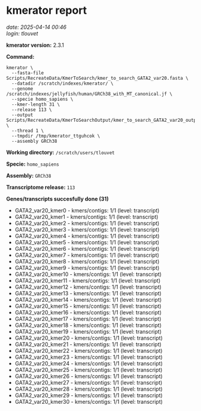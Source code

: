 # kmerator report
*date: 2025-04-14 00:46*  
*login: tlouvet*

**kmerator version:** 2.3.1

**Command:**

```
kmerator \
  --fasta-file Scripts/RecreateData/KmerToSearch/kmer_to_search_GATA2_var20.fasta \
  --datadir /scratch/indexes/kmerator/ \
  --genome /scratch/indexes/jellyfish/human/GRCh38_with_MT_canonical.jf \
  --specie homo_sapiens \
  --kmer-length 31 \
  --release 113 \
  --output Scripts/RecreateData/KmerToSearchOutput/kmer_to_search_GATA2_var20_output \
  --thread 1 \
  --tmpdir /tmp/kmerator_ttguhcok \
  --assembly GRCh38
```

**Working directory:** `/scratch/users/tlouvet`

**Specie:** `homo_sapiens`

**Assembly:** `GRCh38`

**Transcriptome release:** `113`

**Genes/transcripts succesfully done (31)**

- GATA2_var20_kmer0 - kmers/contigs: 1/1 (level: transcript)
- GATA2_var20_kmer1 - kmers/contigs: 1/1 (level: transcript)
- GATA2_var20_kmer2 - kmers/contigs: 1/1 (level: transcript)
- GATA2_var20_kmer3 - kmers/contigs: 1/1 (level: transcript)
- GATA2_var20_kmer4 - kmers/contigs: 1/1 (level: transcript)
- GATA2_var20_kmer5 - kmers/contigs: 1/1 (level: transcript)
- GATA2_var20_kmer6 - kmers/contigs: 1/1 (level: transcript)
- GATA2_var20_kmer7 - kmers/contigs: 1/1 (level: transcript)
- GATA2_var20_kmer8 - kmers/contigs: 1/1 (level: transcript)
- GATA2_var20_kmer9 - kmers/contigs: 1/1 (level: transcript)
- GATA2_var20_kmer10 - kmers/contigs: 1/1 (level: transcript)
- GATA2_var20_kmer11 - kmers/contigs: 1/1 (level: transcript)
- GATA2_var20_kmer12 - kmers/contigs: 1/1 (level: transcript)
- GATA2_var20_kmer13 - kmers/contigs: 1/1 (level: transcript)
- GATA2_var20_kmer14 - kmers/contigs: 1/1 (level: transcript)
- GATA2_var20_kmer15 - kmers/contigs: 1/1 (level: transcript)
- GATA2_var20_kmer16 - kmers/contigs: 1/1 (level: transcript)
- GATA2_var20_kmer17 - kmers/contigs: 1/1 (level: transcript)
- GATA2_var20_kmer18 - kmers/contigs: 1/1 (level: transcript)
- GATA2_var20_kmer19 - kmers/contigs: 1/1 (level: transcript)
- GATA2_var20_kmer20 - kmers/contigs: 1/1 (level: transcript)
- GATA2_var20_kmer21 - kmers/contigs: 1/1 (level: transcript)
- GATA2_var20_kmer22 - kmers/contigs: 1/1 (level: transcript)
- GATA2_var20_kmer23 - kmers/contigs: 1/1 (level: transcript)
- GATA2_var20_kmer24 - kmers/contigs: 1/1 (level: transcript)
- GATA2_var20_kmer25 - kmers/contigs: 1/1 (level: transcript)
- GATA2_var20_kmer26 - kmers/contigs: 1/1 (level: transcript)
- GATA2_var20_kmer27 - kmers/contigs: 1/1 (level: transcript)
- GATA2_var20_kmer28 - kmers/contigs: 1/1 (level: transcript)
- GATA2_var20_kmer29 - kmers/contigs: 1/1 (level: transcript)
- GATA2_var20_kmer30 - kmers/contigs: 1/1 (level: transcript)
